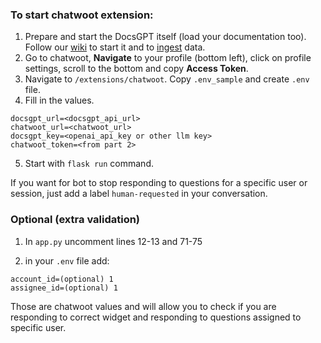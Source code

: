 ### To start chatwoot extension:
1. Prepare and start the DocsGPT itself (load your documentation too). Follow our [wiki](https://github.com/arc53/DocsGPT/wiki) to start it and to [ingest](https://github.com/arc53/DocsGPT/wiki/How-to-train-on-other-documentation) data.
2. Go to chatwoot, **Navigate** to your profile (bottom left), click on profile settings, scroll to the bottom and copy **Access Token**.
3. Navigate to `/extensions/chatwoot`. Copy `.env_sample` and create `.env` file.
4. Fill in the values.

```
docsgpt_url=<docsgpt_api_url>
chatwoot_url=<chatwoot_url>
docsgpt_key=<openai_api_key or other llm key>
chatwoot_token=<from part 2>
```

5. Start with `flask run` command.

If you want for bot to stop responding to questions for a specific user or session, just add a label `human-requested` in your conversation.


### Optional (extra validation)
1. In `app.py` uncomment lines 12-13 and 71-75

2. in your `.env` file add:

```
account_id=(optional) 1
assignee_id=(optional) 1
```

Those are chatwoot values and will allow you to check if you are responding to correct widget and responding to questions assigned to specific user.
